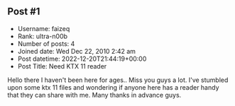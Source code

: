 ## Post #1
- Username: faizeq
- Rank: ultra-n00b
- Number of posts: 4
- Joined date: Wed Dec 22, 2010 2:42 am
- Post datetime: 2022-12-20T21:44:19+00:00
- Post Title: Need KTX 11 reader

Hello there  I haven't been here for ages.. Miss you guys a lot. 
I've stumbled upon some ktx 11 files and wondering if anyone here has a reader handy that they can share with me. 
Many thanks in advance guys.
